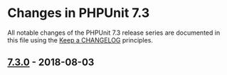 # Changes in PHPUnit 7.3

All notable changes of the PHPUnit 7.3 release series are documented in this file using the [Keep a CHANGELOG](http://keepachangelog.com/) principles.

## [7.3.0] - 2018-08-03

[7.3.0]: https://github.com/sebastianbergmann/phpunit/compare/7.2...7.3.0

